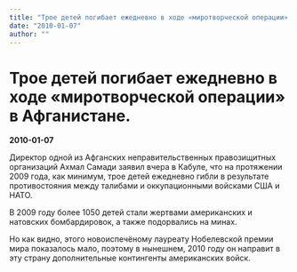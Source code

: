 ```yaml
---
title: "Трое детей погибает ежедневно в ходе «миротворческой операции» в Афганистане."
date: "2010-01-07"
author: ""
---
```


# Трое детей погибает ежедневно в ходе «миротворческой операции» в Афганистане.

**2010-01-07** 

Директор одной из Афганских неправительственных правозищитных организаций Ахмал Самади заявил вчера в Кабуле, что на протяжении 2009 года, как минимум, трое детей ежедневно гибли в результате противостояния между талибами и оккупационными войсками США и НАТО.

В 2009 году более 1050 детей стали жертвами американских и натовских бомбардировок, а также подорвались на минах.

Но как видно, этого новоиспечёному лауреату Нобелевской премии мира показалось мало, поэтому в нынешнем, 2010 году он направит в эту страну дополнительные контингенты американских войск.